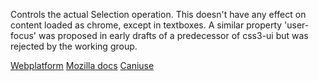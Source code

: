 Controls the actual Selection operation. This doesn't have any effect on content loaded as chrome, except in textboxes. A similar property 'user-focus' was proposed in early drafts of a predecessor of css3-ui but was rejected by the working group.

[Webplatform](docs.webplatform.org/wiki/css/properties/user-select)
[Mozilla docs](https://developer.mozilla.org/en-US/docs/Web/CSS/user-select)
[Caniuse](http://caniuse.com/#feat=user-select-none)